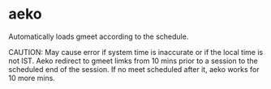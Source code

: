 # aeko
Automatically loads gmeet according to the schedule.

CAUTION:
May cause error if system time is inaccurate or if the local time is not IST.
Aeko redirect to gmeet limks from 10 mins prior to a session to the scheduled end of the session.
If no meet scheduled after it, aeko works for 10 more mins.
